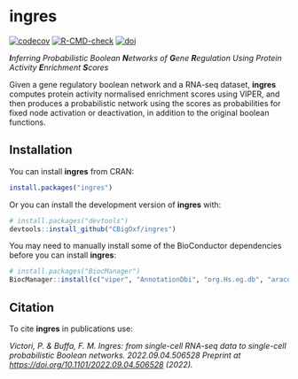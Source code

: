 
<!-- README.md is generated from README.Rmd. Please edit that file -->

# ingres

[![codecov](https://codecov.io/gh/CBigOxf/ingres/branch/master/graph/badge.svg?token=XQHKMZPKEB)](https://app.codecov.io/gh/CBigOxf/ingres)
[![R-CMD-check](https://github.com/CBigOxf/ingres/workflows/R-CMD-check/badge.svg)](https://github.com/CBigOxf/ingres/actions)
[![doi](https://img.shields.io/badge/doi-10.1101/2022.09.04.506528-yellow.svg)](https://doi.org/10.1101/2022.09.04.506528)

***I**nferring Probabilistic Boolean **N**etworks of **G**ene
**R**egulation Using Protein Activity **E**nrichment **S**cores*

Given a gene regulatory boolean network and a RNA-seq dataset,
**ingres** computes protein activity normalised enrichment scores using
VIPER, and then produces a probabilistic network using the scores as
probabilities for fixed node activation or deactivation, in addition to
the original boolean functions.

## Installation

You can install **ingres** from CRAN:

``` r
install.packages("ingres")
```

Or you can install the development version of **ingres** with:

``` r
# install.packages("devtools")
devtools::install_github("CBigOxf/ingres")
```

You may need to manually install some of the BioConductor dependencies
before you can install **ingres**:

``` r
# install.packages("BiocManager")
BiocManager::install(c("viper", "AnnotationDbi", "org.Hs.eg.db", "aracne.networks"))
```

## Citation

To cite **ingres** in publications use:

*Victori, P. & Buffa, F. M. Ingres: from single-cell RNA-seq data to
single-cell probabilistic Boolean networks. 2022.09.04.506528 Preprint
at <https://doi.org/10.1101/2022.09.04.506528> (2022).*
